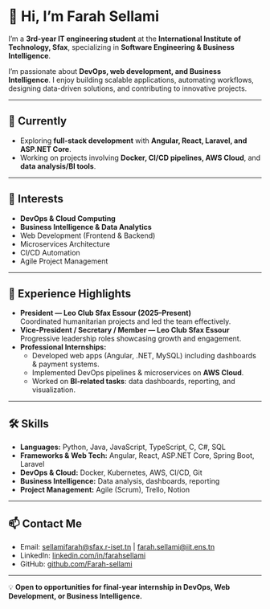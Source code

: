 # 👋 Hi, I’m Farah Sellami

I’m a **3rd-year IT engineering student** at the **International Institute of Technology, Sfax**, specializing in **Software Engineering & Business Intelligence**.  

I’m passionate about **DevOps, web development, and Business Intelligence**. I enjoy building scalable applications, automating workflows, designing data-driven solutions, and contributing to innovative projects.

---

## 🔭 Currently 
- Exploring **full-stack development** with **Angular, React, Laravel, and ASP.NET Core**.  
- Working on projects involving **Docker, CI/CD pipelines, AWS Cloud**, and **data analysis/BI tools**.

---

## 👀 Interests
- **DevOps & Cloud Computing**  
- **Business Intelligence & Data Analytics**  
- Web Development (Frontend & Backend)  
- Microservices Architecture  
- CI/CD Automation  
- Agile Project Management  

---

## 💼 Experience Highlights
- **President — Leo Club Sfax Essour (2025–Present)**  
  Coordinated humanitarian projects and led the team effectively.  
- **Vice-President / Secretary / Member — Leo Club Sfax Essour**  
  Progressive leadership roles showcasing growth and engagement.  
- **Professional Internships:**  
  - Developed web apps (Angular, .NET, MySQL) including dashboards & payment systems.  
  - Implemented DevOps pipelines & microservices on **AWS Cloud**.  
  - Worked on **BI-related tasks**: data dashboards, reporting, and visualization.

---

## 🛠 Skills
- **Languages:** Python, Java, JavaScript, TypeScript, C, C#, SQL  
- **Frameworks & Web Tech:** Angular, React, ASP.NET Core, Spring Boot, Laravel  
- **DevOps & Cloud:** Docker, Kubernetes, AWS, CI/CD, Git  
- **Business Intelligence:** Data analysis, dashboards, reporting  
- **Project Management:** Agile (Scrum), Trello, Notion  

---

## 📫 Contact Me
- Email: [sellamifarah@sfax.r-iset.tn](mailto:sellamifarah@sfax.r-iset.tn) | [farah.sellami@iit.ens.tn](mailto:farah.sellami@iit.ens.tn)  
- LinkedIn: [linkedin.com/in/farahsellami](https://www.linkedin.com/in/farahsellami)  
- GitHub: [github.com/Farah-sellami](https://github.com/Farah-sellami)  

---

💡 **Open to opportunities for final-year internship in DevOps, Web Development, or Business Intelligence.**
